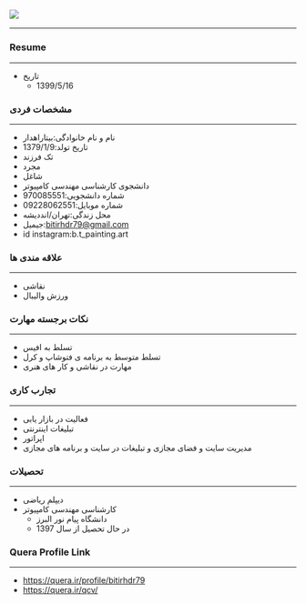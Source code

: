 ### <img src="https://avatars0.githubusercontent.com/u/69293396?s=400&u=336fa52a06592cbf6e10e3cd4c54d89a412c2ddf&v=4">

---

### Resume

---

+ تاریخ
  - 1399/5/16

### مشخصات فردی

---

+ نام و نام خانوادگی:بیتاراهدار
+ تاریخ تولد:1379/1/9
+ تک فرزند
+ مجرد
+ شاغل
+ دانشجوی کارشناسی مهندسی کامپیوتر
+ شماره دانشجویی:970085551
+ شماره موبایل:09228062551
+ محل زندگی:تهران/انددیشه
+ جیمیل:bitirhdr79@gmail.com
+ id instagram:b.t_painting.art


### علاقه مندی ها

---

+ نقاشی
+ ورزش والیبال

 
### نکات برجسته مهارت

---

+ تسلط به افیس
+ تسلط متوسط به برنامه ی فتوشاپ و کرل
+ مهارت در نقاشی و کار های هنری

### تجارب کاری

---

+ فعالیت در بازار یابی
+ تبلیغات اینترنتی
+ اپراتور
+ مدیریت سایت و فضای مجازی و تبلیغات در سایت و برنامه های مجازی
  
### تحصیلات

---
+ دیپلم ریاضی
+ کارشناسی مهندسی کامپیوتر
  - دانشگاه پیام نور البرز
  - در حال تحصیل از سال 1397
  
  
### Quera Profile Link

---

+ https://quera.ir/profile/bitirhdr79
+ https://quera.ir/qcv/

